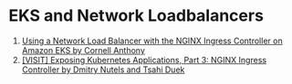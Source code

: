<h1>EKS and Network Loadbalancers</h1>

1. [Using a Network Load Balancer with the NGINX Ingress Controller on Amazon EKS by Cornell Anthony](https://aws.amazon.com/blogs/opensource/network-load-balancer-nginx-ingress-controller-eks/)
1. [[VISIT] Exposing Kubernetes Applications, Part 3: NGINX Ingress Controller by Dmitry Nutels and Tsahi Duek](https://aws.amazon.com/blogs/containers/exposing-kubernetes-applications-part-3-nginx-ingress-controller/)